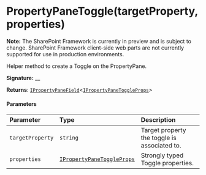 # PropertyPaneToggle(targetProperty,properties)
**Note:** The SharePoint Framework is currently in preview and is subject to change. SharePoint Framework client-side web parts are not currently supported for use in production environments.



Helper method to create a Toggle on the PropertyPane.

**Signature:** __

**Returns**: [`IPropertyPaneField`](../sp-webpart-base/interface/ipropertypanefield.md)<[`IPropertyPaneToggleProps`](../sp-webpart-base/interface/ipropertypanetoggleprops.md)>





#### Parameters


| Parameter	   | Type    | Description |
|:-------------|:---------------|:------------|
| `targetProperty`    | `string` | Target property the toggle is associated to. |
| `properties`    | [`IPropertyPaneToggleProps`](../sp-webpart-base/interface/ipropertypanetoggleprops.md) | Strongly typed Toggle properties. |


